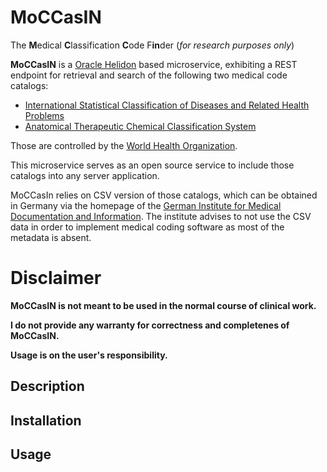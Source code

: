 # MoCCasIN
The **M**edical **C**lassification **C**ode F**in**der (*for research purposes only*)

**MoCCasIN** is a [Oracle Helidon](https://github.com/oracle/helidon) based microservice, exhibiting a REST endpoint for retrieval and search of the following two medical code catalogs:

- [International Statistical Classification of Diseases and Related Health Problems](https://en.wikipedia.org/wiki/International_Statistical_Classification_of_Diseases_and_Related_Health_Problems)
- [Anatomical Therapeutic Chemical Classification System](https://en.wikipedia.org/wiki/Anatomical_Therapeutic_Chemical_Classification_System)

Those are controlled by the [World Health Organization](http://www.who.int/).

This microservice serves as an open source service to include those catalogs into any server application. 

MoCCasIn relies on CSV version of those catalogs, which can be obtained in Germany via the homepage of the [German Institute for Medical Documentation and Information](https://www.dimdi.de/dynamic/en/homepage/index.html). The institute advises to not use the CSV data in order to implement medical coding software as most of the metadata is absent.

# Disclaimer

**MoCCasIN is not meant to be used in the normal course of clinical work.**

**I do not provide any warranty for correctness and completenes of MoCCasIN.**

**Usage is on the user's responsibility.**

## Description

## Installation

## Usage
